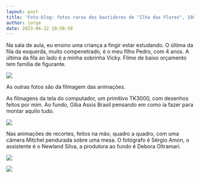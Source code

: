 ```yaml
---
layout: post
title: 'Foto-blog: fotos raras dos bastidores de "Ilha das Flores", 1989.'
author: jorge
date: 2023-06-22 10:58:58
---
```



N﻿a sala de aula, eu ensino uma criança a fingir estar estudando. O última da fila da esquerda, muito compenetrado,  é o meu filho Pedro, com 4 anos. A última da fila ao lado é a minha sobrinha Vicky. Filme de baixo orçamento tem família de figurante.

![](/uploads/captura-de-tela-2023-06-22-às-10.56.10.png)

A﻿s outras fotos são da filmagem das animações. 

A﻿s filmagens da tela do computador, um primitivo TK3000, com desenhos feitos por mim. Ao fundo, Giba Assis Brasil pensando em como ia fazer para montar aquilo tudo.

![](/uploads/captura-de-tela-2023-06-22-às-10.58.03.png)

Na﻿s animações de recortes, feitos na mão, quadro a quadro, com uma câmera Mitchel pendurada sobre uma mesa. O fotógrafo é Sérgio Amon, o assistente é o Newland Silva, a produtora ao fundo é Debora Oltramari.







![](/uploads/captura-de-tela-2023-06-22-às-10.57.36.png)

![](/uploads/captura-de-tela-2023-06-22-às-10.57.07.png)